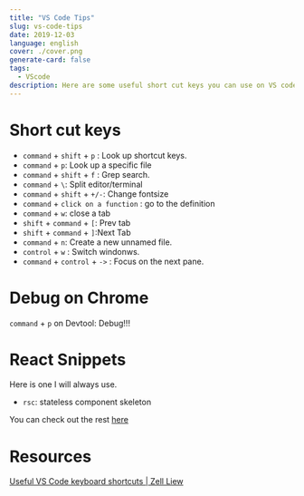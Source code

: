 ```yaml
---
title: "VS Code Tips"
slug: vs-code-tips
date: 2019-12-03
language: english
cover: ./cover.png
generate-card: false
tags: 
  - VScode
description: Here are some useful short cut keys you can use on VS code
---
```

# Short cut keys
- `command` + `shift` + `p` : Look up shortcut keys.
- `command` + `p`: Look up a specific file
- `command` + `shift` + `f` : Grep search.
- `command` + `\`: Split editor/terminal
- `command` + `shift` + `+/-`: Change fontsize
- `command` + `click on a function` : go to the definition
- `command` + `w`: close a tab
- `shift` + `command` + `[`: Prev tab
- `shift` + `command` + `]`:Next Tab 
- `command` + `n`: Create a new unnamed file.
- `control` + `w` : Switch windonws.
- `command` + `control` + `->` : Focus on the next pane.

# Debug on Chrome

`command` + `p` on Devtool: Debug!!!

# React Snippets
Here is one I will always use.

- `rsc`: stateless component skeleton

You can check out the rest [here](https://marketplace.visualstudio.com/items?itemName=xabikos.ReactSnippets)

# Resources
[Useful VS Code keyboard shortcuts \| Zell Liew](https://zellwk.com/blog/useful-vscode-keyboard-shortcuts/)
